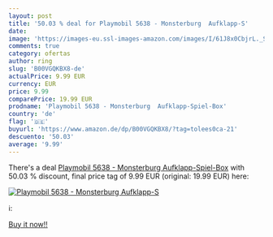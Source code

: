 ```yaml
---
layout: post
title: '50.03 % deal for Playmobil 5638 - Monsterburg  Aufklapp-S'
date: 
image: 'https://images-eu.ssl-images-amazon.com/images/I/61J8x0CbjrL._SL200_.jpg'
comments: true
category: ofertas
author: ring
slug: 'B00VGQKBX8-de'
actualPrice: 9.99 EUR
currency: EUR
price: 9.99
comparePrice: 19.99 EUR
prodname: 'Playmobil 5638 - Monsterburg  Aufklapp-Spiel-Box'
country: 'de'
flag: '🇩🇪'
buyurl: 'https://www.amazon.de/dp/B00VGQKBX8/?tag=tolees0ca-21'
descuento: '50.03'
average: '9.99'
---
```


There's a deal [Playmobil 5638 - Monsterburg  Aufklapp-Spiel-Box](https://www.amazon.de/dp/B00VGQKBX8/?tag=tolees0ca-21)  with  50.03 % discount, final price tag of  9.99 EUR (original: 19.99 EUR) here:

[![Playmobil 5638 - Monsterburg  Aufklapp-S](https://images-eu.ssl-images-amazon.com/images/I/61J8x0CbjrL._SL200_.jpg)](https://www.amazon.de/dp/B00VGQKBX8/?tag=tolees0ca-21)

ℹ️:


[Buy it now!!](https://www.amazon.de/dp/B00VGQKBX8/?tag=tolees0ca-21)
